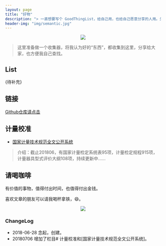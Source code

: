 ```yaml
---
layout: page
title: "好物"
description: "> 一直想要写个 GoodThingList，给自己用，也给自己愿意分享的人用。先写起来，立个 Flag，逐渐补充完善。"
header-img: "img/semantic.jpg"
---
```



<center>
    <p><img src="http://openmindclub.qiniudn.com/omt/WhiteAvatar.jpg" align="center"></p>
</center>

> 这里准备做一个收集器，将我认为好的“东西”，都收集到这里，分享给大家，也方便我自己查找。

## List
{待补充}

## 链接
[Github仓库请点击](https://github.com/yuyanbing/GoodThingList/)

## 计量校准

- [国家计量技术规范全文公开系统](http://jjg.spc.org.cn/resmea/view/index)
> 介绍：截止201806，有国家计量检定系统表95项，计量检定规程915项，计量器具型式评价大纲108项，持续更新中……

## 请喝咖啡

有价值的事物，值得付出时间，也值得付出金钱。

喜欢文章的朋友可以请我喝杯拿铁，😄。


<center>
    <p><img src="https://upload-images.jianshu.io/upload_images/3785456-80661d7ea73d186b.png?imageMogr2/auto-orient/strip%7CimageView2/2/w/1240" align="center"></p>
</center>



### ChangeLog

- 2018-06-28 念起，创建。
- 20180706 增加了栏目# 计量校准和[国家计量技术规范全文公开系统]。
